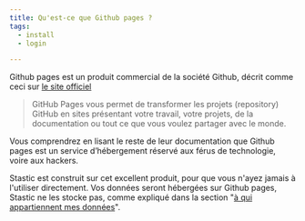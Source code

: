 ```yaml
---
title: Qu'est-ce que Github pages ?
tags:
  - install
  - login

---
```

Github pages est un produit commercial de la société Github, décrit comme ceci sur [le site officiel](https://pages.github.com/)

> GitHub Pages vous permet de transformer les projets (repository) GitHub en sites présentant votre travail, votre projets, de la documentation ou tout ce que vous voulez partager avec le monde. 

Vous comprendrez en lisant le reste de leur documentation que Github pages est un service d’hébergement réservé aux férus de technologie, voire aux hackers. 

Stastic est construit sur cet excellent produit, pour que vous n'ayez jamais à l'utiliser directement. Vos données seront hébergées sur Github pages, Stastic ne les stocke pas, comme expliqué dans la section "[à qui appartiennent mes données](https://www.stastic.net/docs/fr/a-qui-appartient-mon-data)".
